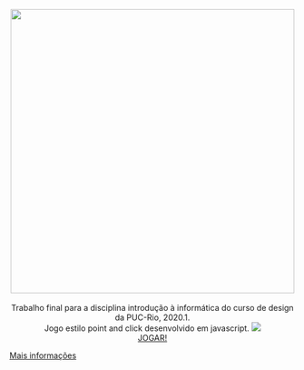 <p align="center">
 <img src="https://mir-s3-cdn-cf.behance.net/project_modules/max_1200/6b9e5098382185.5edaa967651f2.png" width="500"><br>
 <br>
Trabalho final para a disciplina introdução à informática do curso de design da PUC-Rio, 2020.1. <br>
Jogo estilo point and click desenvolvido em javascript. 
 <img src="https://media.giphy.com/media/nEqbsoquC2Ivz0dD1R/giphy.gif"><br>
 <a href="https://izamith.github.io/UFO-Fishing/"> JOGAR! </a>
 
<a href="https://www.behance.net/gallery/98382185/UFO-FISHING"> Mais informações </a>

</p>



